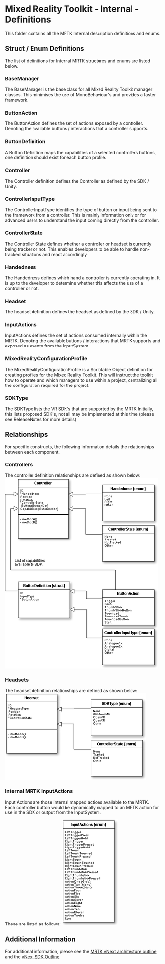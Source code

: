 # Mixed Reality Toolkit - Internal - Definitions

This folder contains all the MRTK Internal description definitions and enums.

## Struct / Enum Definitions

The list of definitions for Internal MRTK structures and enums are listed below.

### BaseManager

The BaseManager is the base class for all Mixed Reality Toolkit manager classes.
This minimises the use of MonoBehaviour's and provides a faster framework.

### ButtonAction

The ButtonAction defines the set of actions exposed by a controller.
Denoting the available buttons / interactions that a controller supports.

### ButtonDefinition

A Button Definition maps the capabilities of a selected controllers buttons, one definition should exist for each button profile.

### Controller

The Controller definition defines the Controller as defined by the SDK / Unity.

### ControllerInputType

The ControllerInputType identifies the type of button or input being sent to the framework from a controller.
This is mainly information only or for advanced users to understand the input coming directly from the controller.

### ControllerState

The Controller State defines whether a controller or headset is currently being tracker or not.
This enables developers to be able to handle non-tracked situations and react accordingly

### Handedness

The Handedness defines which hand a controller is currently operating in.
It is up to the developer to determine whether this affects the use of a controller or not.

### Headset

The headset definition defines the headset as defined by the SDK / Unity.

### InputActions

InputActions defines the set of actions consumed internally within the MRTK.
Denoting the available buttons / interactions that MRTK supports and exposed as events from the InputSystem.

### MixedRealityConfigurationProfile

The MixedRealityConfigurationProfile is a Scriptable Object definition for creating profiles for the Mixed Reality Toolkit.
This will instruct the toolkit how to operate and which managers to use within a project, centralizing all the configuration required for the project.

### SDKType

The SDKType lists the VR SDK's that are supported by the MRTK
Initially, this lists proposed SDK's, not all may be implemented at this time (please see ReleaseNotes for more details)

## Relationships

For specific constructs, the following information details the relationships between each component.

### Controllers

The controller definition relationships are defined as shown below:
![](External/ReadMeImages/MRTK-ControllerDiagram.png)

### Headsets

The headset definition relationships are defined as shown below:
![](External/ReadMeImages/MRTK-HeadsetDefinition.png)

### Internal MRTK InputActions

Input Actions are those internal mapped actions available to the MRTK.  Each controller button would be dynamically mapped to an MRTK action for use in the SDK or output from the InputSystem.

These are listed as follows:
![](External/ReadMeImages/MRTK-InputActions.png)

## Additional Information

For additional information, please see the [MRTK vNext architecture outline](MRTK-vNext.md) and the [vNext SDK Outline](MRTK-SDK.md)